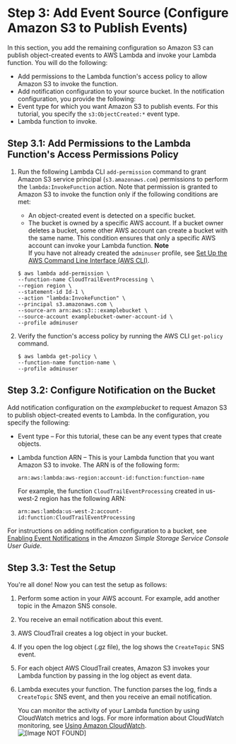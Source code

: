 # Step 3: Add Event Source \(Configure Amazon S3 to Publish Events\)<a name="with-cloudtrail-example-configure-event-source"></a>

 In this section, you add the remaining configuration so Amazon S3 can publish object\-created events to AWS Lambda and invoke your Lambda function\. You will do the following:
+ Add permissions to the Lambda function's access policy to allow Amazon S3 to invoke the function\.
+  Add notification configuration to your source bucket\. In the notification configuration, you provide the following: 
  + Event type for which you want Amazon S3 to publish events\. For this tutorial, you specify the `s3:ObjectCreated:*` event type\.
  + Lambda function to invoke\.

## Step 3\.1: Add Permissions to the Lambda Function's Access Permissions Policy<a name="with-cloudtrail-example-configure-event-source-add-permission"></a>

1. Run the following Lambda CLI `add-permission` command to grant Amazon S3 service principal \(`s3.amazonaws.com`\) permissions to perform the `lambda:InvokeFunction` action\. Note that permission is granted to Amazon S3 to invoke the function only if the following conditions are met:
   + An object\-created event is detected on a specific bucket\.
   + The bucket is owned by a specific AWS account\. If a bucket owner deletes a bucket, some other AWS account can create a bucket with the same name\. This condition ensures that only a specific AWS account can invoke your Lambda function\.
**Note**  
If you have not already created the `adminuser` profile, see [Set Up the AWS Command Line Interface \(AWS CLI\)](setup-awscli.md)\.

   ```
   $ aws lambda add-permission \
   --function-name CloudTrailEventProcessing \
   --region region \
   --statement-id Id-1 \
   --action "lambda:InvokeFunction" \
   --principal s3.amazonaws.com \
   --source-arn arn:aws:s3:::examplebucket \
   --source-account examplebucket-owner-account-id \
   --profile adminuser
   ```

1. Verify the function's access policy by running the AWS CLI `get-policy` command\.

   ```
   $ aws lambda get-policy \
   --function-name function-name \
   --profile adminuser
   ```

## Step 3\.2: Configure Notification on the Bucket<a name="with-cloudtrail-example-configure-event-source-add-notif-config"></a>

Add notification configuration on the *examplebucket* to request Amazon S3 to publish object\-created events to Lambda\. In the configuration, you specify the following:
+ Event type – For this tutorial, these can be any event types that create objects\.
+ Lambda function ARN – This is your Lambda function that you want Amazon S3 to invoke\. The ARN is of the following form:

  ```
  arn:aws:lambda:aws-region:account-id:function:function-name
  ```

  For example, the function `CloudTrailEventProcessing` created in us\-west\-2 region has the following ARN:

  ```
  arn:aws:lambda:us-west-2:account-id:function:CloudTrailEventProcessing
  ```

For instructions on adding notification configuration to a bucket, see [Enabling Event Notifications](http://docs.aws.amazon.com/AmazonS3/latest/user-guide/SettingBucketNotifications.html) in the *Amazon Simple Storage Service Console User Guide*\.

## Step 3\.3: Test the Setup<a name="with-cloudtrail-example-final-integration-test-no-iam"></a>

You're all done\! Now you can test the setup as follows:

1. Perform some action in your AWS account\. For example, add another topic in the Amazon SNS console\.

1. You receive an email notification about this event\. 

1. AWS CloudTrail creates a log object in your bucket\.

1. If you open the log object \(\.gz file\), the log shows the `CreateTopic` SNS event\.

1. For each object AWS CloudTrail creates, Amazon S3 invokes your Lambda function by passing in the log object as event data\.

1. Lambda executes your function\. The function parses the log, finds a `CreateTopic` SNS event, and then you receive an email notification\. 

   You can monitor the activity of your Lambda function by using CloudWatch metrics and logs\. For more information about CloudWatch monitoring, see [Using Amazon CloudWatch](monitoring-functions.md)\.   
![\[Image NOT FOUND\]](http://docs.aws.amazon.com/lambda/latest/dg/images/wt-cloudtrail-200.png)